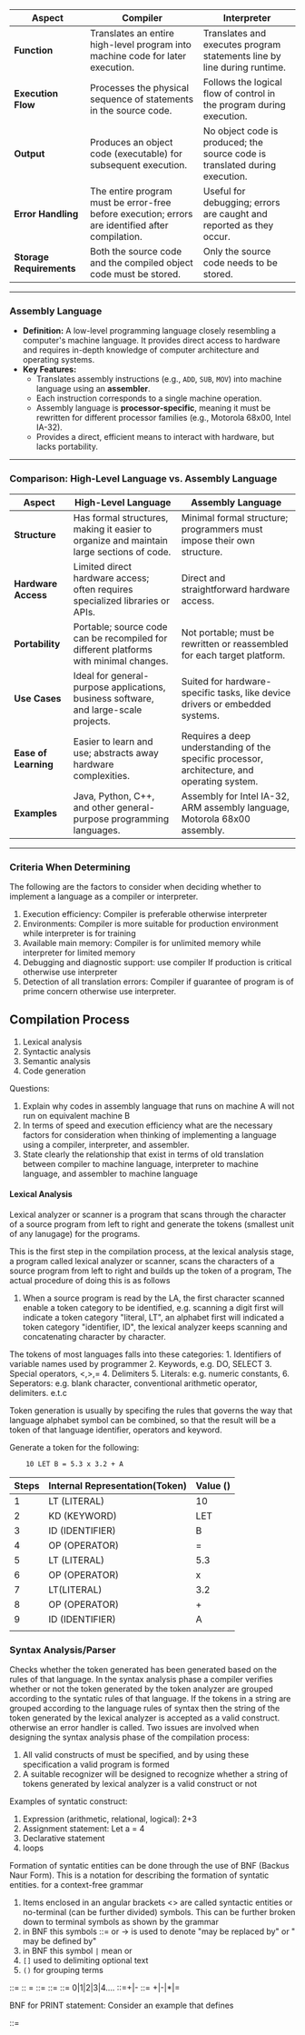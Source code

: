 
| **Aspect**               | **Compiler**                                                                                     | **Interpreter**                                                             |
| ------------------------ | ------------------------------------------------------------------------------------------------ | --------------------------------------------------------------------------- |
| **Function**             | Translates an entire high-level program into machine code for later execution.                   | Translates and executes program statements line by line during runtime.     |
| **Execution Flow**       | Processes the physical sequence of statements in the source code.                                | Follows the logical flow of control in the program during execution.        |
| **Output**               | Produces an object code (executable) for subsequent execution.                                   | No object code is produced; the source code is translated during execution. |
| **Error Handling**       | The entire program must be error-free before execution; errors are identified after compilation. | Useful for debugging; errors are caught and reported as they occur.         |
| **Storage Requirements** | Both the source code and the compiled object code must be stored.                                | Only the source code needs to be stored.                                    |

---

### **Assembly Language**  

- **Definition:** A low-level programming language closely resembling a computer's machine language. It provides direct access to hardware and requires in-depth knowledge of computer architecture and operating systems.  
- **Key Features:**  
  - Translates assembly instructions (e.g., `ADD`, `SUB`, `MOV`) into machine language using an **assembler**.  
  - Each instruction corresponds to a single machine operation.  
  - Assembly language is **processor-specific**, meaning it must be rewritten for different processor families (e.g., Motorola 68x00, Intel IA-32).  
  - Provides a direct, efficient means to interact with hardware, but lacks portability.  

---

### **Comparison: High-Level Language vs. Assembly Language**  

| **Aspect**                     | **High-Level Language**                                                                                         | **Assembly Language**                                                                                   |
|---------------------------------|-----------------------------------------------------------------------------------------------------------------|---------------------------------------------------------------------------------------------------------|
| **Structure**                  | Has formal structures, making it easier to organize and maintain large sections of code.                        | Minimal formal structure; programmers must impose their own structure.                                 |
| **Hardware Access**            | Limited direct hardware access; often requires specialized libraries or APIs.                                  | Direct and straightforward hardware access.                                                            |
| **Portability**                | Portable; source code can be recompiled for different platforms with minimal changes.                          | Not portable; must be rewritten or reassembled for each target platform.                               |
| **Use Cases**                  | Ideal for general-purpose applications, business software, and large-scale projects.                          | Suited for hardware-specific tasks, like device drivers or embedded systems.                           |
| **Ease of Learning**           | Easier to learn and use; abstracts away hardware complexities.                                                 | Requires a deep understanding of the specific processor, architecture, and operating system.           |
| **Examples**                   | Java, Python, C++, and other general-purpose programming languages.                                            | Assembly for Intel IA-32, ARM assembly language, Motorola 68x00 assembly.                              |

---

### Criteria When Determining 
The following are the factors to consider when deciding whether to implement a language as a compiler or interpreter. 

1. Execution efficiency: Compiler is preferable otherwise interpreter
2. Environments: Compiler is more suitable for production environment while interpreter is for training
3. Available main memory: Compiler is for unlimited memory while interpreter for limited memory
4. Debugging and diagnostic support: use compiler If production is critical otherwise use interpreter
5. Detection of all translation errors: Compiler if guarantee of program is of prime concern otherwise use interpreter.

## Compilation Process
1. Lexical analysis
2. Syntactic analysis
3. Semantic analysis
4. Code generation


Questions:
1. Explain why codes in assembly language that runs on machine A will not run on equivalent machine B
2. In terms of speed and execution efficiency what are the necessary factors for consideration when thinking of implementing a language using a compiler, interpreter, and assembler.
3. State clearly the relationship that exist in terms of old translation between compiler to machine language, interpreter to machine language, and assembler to machine language


#### Lexical Analysis
Lexical analyzer or scanner is a program that scans through  the character of a source program from left to right and generate the tokens (smallest unit of any lanugage) for the programs.

This is the first step in the compilation process, at the lexical analysis stage, a program called lexical analyzer or scanner, scans the characters of a source program from left to right and builds up the token of a program, The actual procedure of doing this is as follows
1. When a source program is read by the LA, the first character scanned enable a token category to be identified, e.g. scanning a digit first will indicate a token category "literal, LT", an alphabet first will indicated a token category "identifier, ID", the lexical analyzer keeps scanning and concatenating character by character.

The tokens of most languages falls into these categories:
	1. Identifiers of variable names used by programmer
	2. Keywords, e.g. DO, SELECT
	3. Special operators, <,>,=
	4. Delimiters
	5. Literals: e.g. numeric constants, 
	6. Seperators: e.g. blank character, conventional arithmetic operator, delimiters. e.t.c


Token generation is usually by specifing the rules that governs the way that language alphabet symbol can be combined, so that the result will be a token of that language identifier, operators and keyword. 

Generate a token for the following:
```
	10 LET B = 5.3 x 3.2 + A
```

| Steps | Internal Representation(Token) | Value () |
| ----- | ------------------------------ | -------- |
| 1     | LT (LITERAL)                   | 10       |
| 2     | KD (KEYWORD)                   | LET      |
| 3     | ID (IDENTIFIER)                | B        |
| 4     | OP (OPERATOR)                  | =        |
| 5     | LT (LITERAL)                   | 5.3      |
| 6     | OP (OPERATOR)                  | x        |
| 7     | LT(LITERAL)                    | 3.2      |
| 8     | OP (OPERATOR)                  | +        |
| 9     | ID (IDENTIFIER)                | A        |
|       |                                |          |

### Syntax Analysis/Parser

Checks whether the token generated has been generated based on the rules of that language.
In the syntax analysis phase a compiler verifies whether or not the token generated by the token analyzer are grouped according to the syntatic rules of that language. If the tokens in a string are grouped according to the language rules of syntax then the string of the token generated  by the lexical analyzer is accepted as a valid construct. otherwise an error handler is called.
Two issues are involved when designing the syntax analysis phase of the compilation process:
1. All valid constructs of must be specified, and by using these specification a valid program is formed
2. A suitable recognizer will be designed to recognize whether a string of tokens generated by lexical analyzer is a valid construct or not

Examples of syntatic construct:
1. Expression (arithmetic, relational, logical): 2+3 
2. Assignment statement: Let a = 4
3. Declarative statement 
4. loops 

Formation of syntatic entities can be done through the use of BNF (Backus Naur Form). This is a notation for describing the formation of syntatic entities. for a context-free grammar

1. Items enclosed in an angular brackets <> are called syntactic entities or no-terminal (can be further divided) symbols. This can be further broken down to terminal symbols as shown by the grammar
2. in BNF this symbols ::= or -> is used to denote "may be replaced by"  or " may be defined by" 
3. in BNF this symbol `|` mean or
4. `[]` used to delimiting optional text
5. `()` for grouping terms

<calculation> ::= <expression>
<expression> :: = <value><operator><expression>
<value> ::= <signed><unsigned>
<unsigned>::= <digit><unsigned>
<digit> ::= 0|1|2|3|4....
<signed>::=+|-
<operator>::= +|-|*|=

BNF for PRINT statement:
Consider an example that defines 

<PRINT> ::= <expression>


